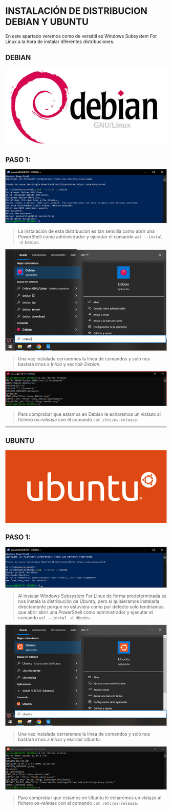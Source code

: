# INSTALACIÓN DE DISTRIBUCION DEBIAN Y UBUNTU
En este apartado veremos como de versátil es Windows Subsystem For Linux a la hora de instalar diferentes distribuciones.

## DEBIAN
![Debian](img/debian.jpg)

## PASO 1:
![paso1](img/5.PNG)
> La instalación de esta distribución es tan sencilla como abrir una PowerShell como administrador y ejecutar el comando `wsl --instal -d Debian`.

![paso2](img/5.1.PNG)
> Una vez instalada cerraremos la línea de comandos y solo nos bastará irnos a *Inicio* y escribir *Debian*.

![paso3](img/5.2.PNG)
> Para comprobar que estamos en Debian le echaremos un vistazo al fichero *os-release* con el comando `cat /etc/os-release`.

---

## UBUNTU
![Ubuntu](img/ubuntu.png)

## PASO 1:
![paso1](img/6.PNG)
> Al instalar Windows Subsystem For Linux de forma predeterminada se nos instala la distribución de *Ubuntu*, pero si quisieramos instalarla directamente porque no estuviera como por defecto solo tendriamos que abrir abrir una PowerShell como administrador y ejecutar el comando `wsl --instal -d Ubuntu`.

![paso2](img/6.1.PNG)
> Una vez instalada cerraremos la línea de comandos y solo nos bastará irnos a *Inicio* y escribir *Ubuntu*.

![paso3](img/6.2.PNG)
> Para comprobar que estamos en Ubuntu le echaremos un vistazo al fichero *os-release* con el comando `cat /etc/os-release`.
